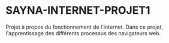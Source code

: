 # SAYNA-INTERNET-PROJET1
Projet à propos du fonctionnement de l'internet.
Dans ce projet, l'apprentissage des différents processus des navigateurs web.
